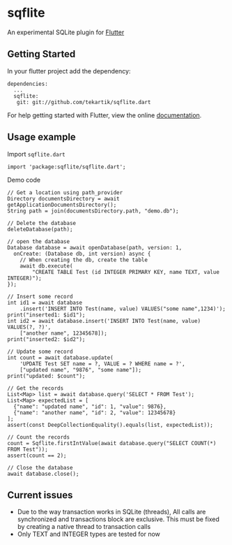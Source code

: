 # sqflite

An experimental SQLite plugin for [Flutter](https://flutter.io)

## Getting Started

In your flutter project add the dependency:

    dependencies:
      ...
      sqflite:
       git: git://github.com/tekartik/sqflite.dart
    

For help getting started with Flutter, view the online
[documentation](https://flutter.io/).

## Usage example

Import `sqflite.dart`

    import 'package:sqflite/sqflite.dart';
    
Demo code


    // Get a location using path_provider
    Directory documentsDirectory = await getApplicationDocumentsDirectory();
    String path = join(documentsDirectory.path, "demo.db");

    // Delete the database
    deleteDatabase(path);

    // open the database
    Database database = await openDatabase(path, version: 1,
      onCreate: (Database db, int version) async {
        // When creating the db, create the table
        await db.execute(
            "CREATE TABLE Test (id INTEGER PRIMARY KEY, name TEXT, value INTEGER)");
    });

    // Insert some record
    int id1 = await database
        .insert('INSERT INTO Test(name, value) VALUES("some name",1234)');
    print("inserted1: $id1");
    int id2 = await database.insert('INSERT INTO Test(name, value) VALUES(?, ?)',
        ["another name", 12345678]);
    print("inserted2: $id2");

    // Update some record
    int count = await database.update(
        'UPDATE Test SET name = ?, VALUE = ? WHERE name = ?',
        ["updated name", "9876", "some name"]);
    print("updated: $count");

    // Get the records
    List<Map> list = await database.query('SELECT * FROM Test');
    List<Map> expectedList = [
      {"name": "updated name", "id": 1, "value": 9876},
      {"name": "another name", "id": 2, "value": 12345678}
    ];
    assert(const DeepCollectionEquality().equals(list, expectedList));

    // Count the records
    count = Sqflite.firstIntValue(await database.query("SELECT COUNT(*) FROM Test"));
    assert(count == 2);

    // Close the database
    await database.close();

## Current issues

* Due to the way transaction works in SQLite (threads), All calls are synchronized and transactions block are exclusive. This must be fixed by creating a native thread to transaction calls
* Only TEXT and INTEGER types are tested for now

